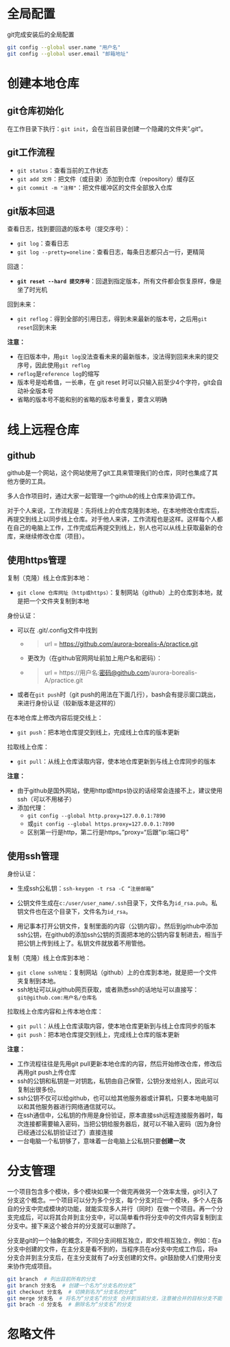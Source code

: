 # 全局配置

git完成安装后的全局配置

```bash
git config --global user.name "用户名"
git config --global user.email "邮箱地址"
```



# 创建本地仓库

## git仓库初始化

在工作目录下执行：`git init`，会在当前目录创建一个隐藏的文件夹”.git“。

## git工作流程

- `git status`：查看当前的工作状态
- `git add 文件`：把文件（或目录）添加到仓库（repository）缓存区
- `git commit -m "注释"`：把文件缓冲区的文件全部放入仓库

## git版本回退

查看日志，找到要回退的版本号（提交序号）：

- `git log`：查看日志
- `git log --pretty=oneline`：查看日志，每条日志都只占一行，更精简

回退：

- **`git reset --hard 提交序号`**：回退到指定版本，所有文件都会恢复原样，像是坐了时光机

回到未来：

- `git reflog`：得到全部的引用日志，得到未来最新的版本号，之后用`git reset`回到未来

**注意：**

- 在旧版本中，用`git log`没法查看未来的最新版本，没法得到回来未来的提交序号，因此使用`git reflog`
- `reflog`是`reference log`的缩写
- 版本号是哈希值，一长串，在 git reset 时可以只输入前至少4个字符，git会自动补全版本号
- 省略的版本号不能和别的省略的版本号重复，要含义明确



# 线上远程仓库

## github

github是一个网站，这个网站使用了git工具来管理我们的仓库，同时也集成了其他方便的工具。

多人合作项目时，通过大家一起管理一个github的线上仓库来协调工作。

对于个人来说，工作流程是：先将线上的仓库克隆到本地，在本地修改仓库库后，再提交到线上以同步线上仓库。对于他人来讲，工作流程也是这样。这样每个人都在自己的电脑上工作，工作完成后再提交到线上，别人也可以从线上获取最新的仓库，来继续修改仓库（项目）。

## 使用https管理

复制（克隆）线上仓库到本地：

- `git clone 仓库网址（http或https）`：复制网站（github）上的仓库到本地，就是把一个文件夹复制到本地

身份认证：

- 可以在 .git/.config文件中找到

  - > url = https://github.com/aurora-borealis-A/practice.git

  - 更改为（在github官网网址前加上用户名和密码）：

  - > url = https://用户名:密码@github.com/aurora-borealis-A/practice.git

- 或者在`git push`时（git push的用法在下面几行），bash会有提示窗口跳出，来进行身份认证（较新版本是这样的）

在本地仓库上修改内容后提交线上：

- `git push`：把本地仓库提交到线上，完成线上仓库的版本更新

拉取线上仓库：

- `git pull`：从线上仓库读取内容，使本地仓库更新到与线上仓库同步的版本

**注意：**

- 由于github是国外网站，使用http或https协议的话经常会连接不上，建议使用ssh（可以不用梯子）
- 添加代理：
  - `git config --global http.proxy=127.0.0.1:7890`
  - 或`git config --global https.proxy=127.0.0.1:7890`
  - 区别第一行是http，第二行是https。”proxy=“后跟"ip:端口号"

## 使用ssh管理

身份认证：

- 生成ssh公私钥：`ssh-keygen -t rsa -C “注册邮箱”`

- 公钥文件生成在`c:/user/user_name/.ssh`目录下，文件名为`id_rsa.pub`。私钥文件也在这个目录下，文件名为`id_rsa`。

- 用记事本打开公钥文件，复制里面的内容（公钥内容）。然后到github中添加ssh公钥，在github的添加ssh公钥的页面把本地的公钥内容复制进去，相当于把公钥上传到线上了。私钥文件就放着不用管他。

复制（克隆）线上仓库到本地：

- `git clone ssh地址`：复制网站（github）上的仓库到本地，就是把一个文件夹复制到本地。
- ssh地址可以从github网页获取，或者熟悉ssh的话地址可以直接写：`git@github.com:用户名/仓库名`

拉取线上仓库内容和上传本地仓库：

- `git pull`：从线上仓库读取内容，使本地仓库更新到与线上仓库同步的版本
- `git push`：把本地仓库提交到线上，完成线上仓库的版本更新

**注意：**

- 工作流程往往是先用git pull更新本地仓库的内容，然后开始修改仓库，修改后再用git push上传仓库
- ssh的公钥和私钥是一对钥匙，私钥由自己保管，公钥分发给别人，因此可以复制出很多份。
- ssh公钥不仅可以给github，也可以给其他服务器或计算机，只要本地电脑可以和其他服务器进行网络通信就可以。
- 在ssh通信中，公私钥的作用是身份验证，原本直接ssh远程连接服务器时，每次连接都需要输入密码，当把公钥给服务器后，就可以不输入密码（因为身份已经通过公私钥验证过了）直接连接
- 一台电脑一个私钥够了，意味着一台电脑上公私钥只要**创建一次**



# 分支管理

一个项目包含多个模块，多个模块如果一个做完再做另一个效率太慢，git引入了分支这个概念。一个项目可以分为多个分支，每个分支对应一个模块，多个人在各自的分支中完成模块的功能，就能实现多人并行（同时）在做一个项目。再一个分支完成后，可以将其合并到主分支中，可以简单看作将分支中的文件内容复制到主分支中。接下来这个被合并的分支就可以删除了。

分支是git的一个抽象的概念，不同分支间相互独立，即文件相互独立，例如：在a分支中创建的文件，在主分支是看不到的，当程序员在a分支中完成工作后，将a分支合并到主分支后，在主分支就有了a分支创建的文件。git鼓励使人们使用分支来协作完成项目。

```bash
git branch  # 列出目前所有的分支
git branch 分支名  # 创建一个名为“分支名的分支”
git checkout 分支名  # 切换到名为“分支名的分支”
git merge 分支名  # 将名为“分支名”的分支 合并到当前分支，注意被合并的目标分支不能在使用状态
git brach -d 分支名  # 删除名为“分支名”的分支
```



# 忽略文件